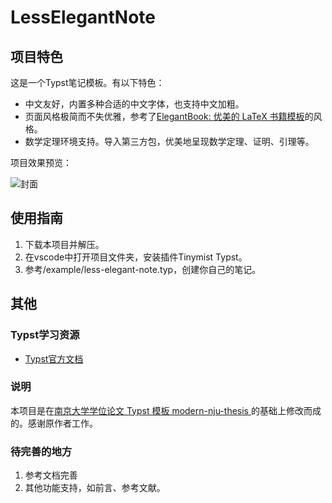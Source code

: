 # LessElegantNote

## 项目特色
这是一个Typst笔记模板。有以下特色：
+ 中文友好，内置多种合适的中文字体，也支持中文加粗。
+ 页面风格极简而不失优雅，参考了[ElegantBook: 优美的 LaTeX 书籍模板](https://github.com/ElegantLaTeX/ElegantBook)的风格。
+ 数学定理环境支持。导入第三方包，优美地呈现数学定理、证明、引理等。

项目效果预览：

![封面](/example/images/cover-example.jpg)

## 使用指南
1. 下载本项目并解压。
2. 在vscode中打开项目文件夹，安装插件Tinymist Typst。
3. 参考/example/less-elegant-note.typ，创建你自己的笔记。

## 其他
### Typst学习资源
* [Typst官方文档](https://typst.app/docs)
### 说明
本项目是在[南京大学学位论文 Typst 模板 modern-nju-thesis ](https://github.com/nju-lug/modern-nju-thesis)的基础上修改而成的。感谢原作者工作。

### 待完善的地方
1. 参考文档完善
2. 其他功能支持，如前言、参考文献。
